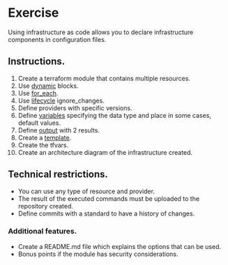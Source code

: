 # Exercise

Using infrastructure as code allows you to declare infrastructure components in configuration files.

## Instructions.

 1. Create a terraform module that contains multiple resources.
 2. Use [dynamic](https://developer.hashicorp.com/terraform/language/expressions/dynamic-blocks) blocks.
 3. Use [for_each](https://developer.hashicorp.com/terraform/language/meta-arguments/for_each).
 4. Use [lifecycle](https://developer.hashicorp.com/terraform/language/meta-arguments/lifecycle) ignore_changes.
 5. Define providers with specific versions.
 6. Define [variables](https://developer.hashicorp.com/terraform/language/values/variables) specifying the data type and place in some cases, default values.
 7. Define [output](https://developer.hashicorp.com/terraform/language/values/outputs) with 2 results.
 8. Create a [template](https://developer.hashicorp.com/terraform/language/modules/syntax).
 9. Create the tfvars.
 10. Create an architecture diagram of the infrastructure created.

## Technical restrictions.

 - You can use any type of resource and provider.
 - The result of the executed commands must be uploaded to the repository created.
 - Define commits with a standard to have a history of changes.

### Additional features.

 - Create a README.md file which explains the options that can be used.
 - Bonus points if the module has security considerations.
